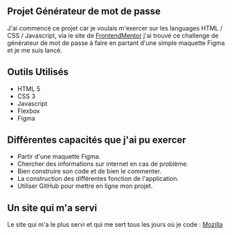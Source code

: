 ## Projet Générateur de mot de passe

J'ai commencé ce projet car je voulais m'exercer sur les languages HTML / CSS / Javascript, via le site de 
[FrontendMentor](https://www.frontendmentor.io) j'ai trouvé ce challenge de générateur de mot de passe à faire en partant d'une simple maquette Figma et je me suis lancé.

## Outils Utilisés

- HTML 5 
- CSS 3
- Javascript
- Flexbox
- Figma

## Différentes capacités que j'ai pu exercer

- Partir d'une maquette Figma.
- Chercher des informations sur internet en cas de problème.
- Bien construire son code et de bien le commenter.
- La construction des différentes fonction de l'application.
- Utiliser GitHub pour mettre en ligne mon projet.

## Un site qui m'a servi

Le site qui m'a le plus servi et qui me sert tous les jours où je code : [Mozilla](https://developer.mozilla.org/fr/docs/Web)


